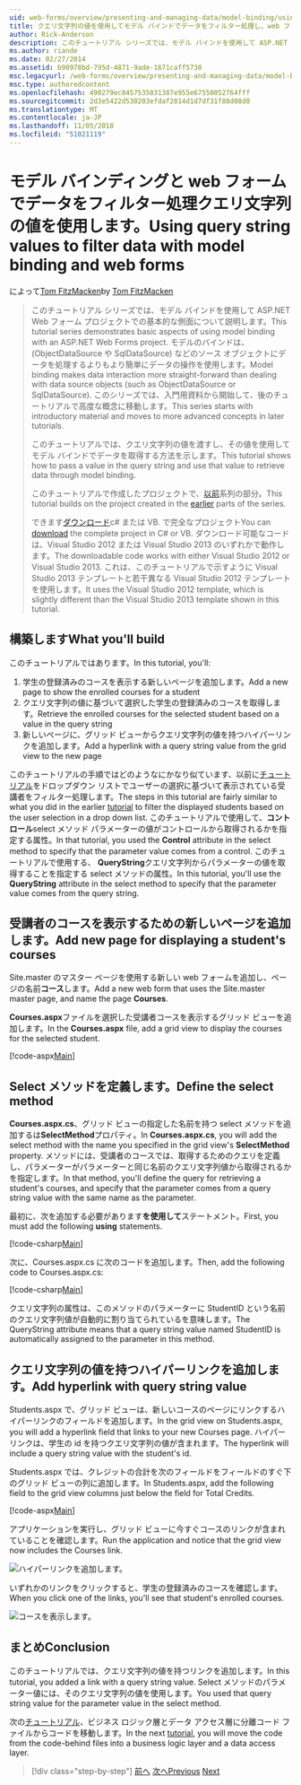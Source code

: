 ```yaml
---
uid: web-forms/overview/presenting-and-managing-data/model-binding/using-query-string-values-to-retrieve-data
title: クエリ文字列の値を使用してモデル バインドでデータをフィルター処理し、web フォーム |Microsoft Docs
author: Rick-Anderson
description: このチュートリアル シリーズでは、モデル バインドを使用して ASP.NET Web フォーム プロジェクトでの基本的な側面について説明します。 モデル バインドは、データの操作詳細直線にしています.
ms.author: riande
ms.date: 02/27/2014
ms.assetid: b90978bd-795d-4871-9ade-1671caff5730
msc.legacyurl: /web-forms/overview/presenting-and-managing-data/model-binding/using-query-string-values-to-retrieve-data
msc.type: authoredcontent
ms.openlocfilehash: 490279ec8457535031387e955e67550052764fff
ms.sourcegitcommit: 2d3e5422d530203efdaf2014d1d7df31f88d08d0
ms.translationtype: MT
ms.contentlocale: ja-JP
ms.lasthandoff: 11/05/2018
ms.locfileid: "51021119"
---
```

<a name="using-query-string-values-to-filter-data-with-model-binding-and-web-forms"></a><span data-ttu-id="39b8e-104">モデル バインディングと web フォームでデータをフィルター処理クエリ文字列の値を使用します。</span><span class="sxs-lookup"><span data-stu-id="39b8e-104">Using query string values to filter data with model binding and web forms</span></span>
====================
<span data-ttu-id="39b8e-105">によって[Tom FitzMacken](https://github.com/tfitzmac)</span><span class="sxs-lookup"><span data-stu-id="39b8e-105">by [Tom FitzMacken](https://github.com/tfitzmac)</span></span>

> <span data-ttu-id="39b8e-106">このチュートリアル シリーズでは、モデル バインドを使用して ASP.NET Web フォーム プロジェクトでの基本的な側面について説明します。</span><span class="sxs-lookup"><span data-stu-id="39b8e-106">This tutorial series demonstrates basic aspects of using model binding with an ASP.NET Web Forms project.</span></span> <span data-ttu-id="39b8e-107">モデルのバインドは、(ObjectDataSource や SqlDataSource) などのソース オブジェクトにデータを処理するよりもより簡単にデータの操作を使用します。</span><span class="sxs-lookup"><span data-stu-id="39b8e-107">Model binding makes data interaction more straight-forward than dealing with data source objects (such as ObjectDataSource or SqlDataSource).</span></span> <span data-ttu-id="39b8e-108">このシリーズでは、入門用資料から開始して、後のチュートリアルで高度な概念に移動します。</span><span class="sxs-lookup"><span data-stu-id="39b8e-108">This series starts with introductory material and moves to more advanced concepts in later tutorials.</span></span>
> 
> <span data-ttu-id="39b8e-109">このチュートリアルでは、クエリ文字列の値を渡すし、その値を使用してモデル バインドでデータを取得する方法を示します。</span><span class="sxs-lookup"><span data-stu-id="39b8e-109">This tutorial shows how to pass a value in the query string and use that value to retrieve data through model binding.</span></span>
> 
> <span data-ttu-id="39b8e-110">このチュートリアルで作成したプロジェクトで、[以前](retrieving-data.md)系列の部分。</span><span class="sxs-lookup"><span data-stu-id="39b8e-110">This tutorial builds on the project created in the [earlier](retrieving-data.md) parts of the series.</span></span>
> 
> <span data-ttu-id="39b8e-111">できます[ダウンロード](https://go.microsoft.com/fwlink/?LinkId=286116)c# または VB. で完全なプロジェクト</span><span class="sxs-lookup"><span data-stu-id="39b8e-111">You can [download](https://go.microsoft.com/fwlink/?LinkId=286116) the complete project in C# or VB.</span></span> <span data-ttu-id="39b8e-112">ダウンロード可能なコードは、Visual Studio 2012 または Visual Studio 2013 のいずれかで動作します。</span><span class="sxs-lookup"><span data-stu-id="39b8e-112">The downloadable code works with either Visual Studio 2012 or Visual Studio 2013.</span></span> <span data-ttu-id="39b8e-113">これは、このチュートリアルで示すように Visual Studio 2013 テンプレートと若干異なる Visual Studio 2012 テンプレートを使用します。</span><span class="sxs-lookup"><span data-stu-id="39b8e-113">It uses the Visual Studio 2012 template, which is slightly different than the Visual Studio 2013 template shown in this tutorial.</span></span>


## <a name="what-youll-build"></a><span data-ttu-id="39b8e-114">構築します</span><span class="sxs-lookup"><span data-stu-id="39b8e-114">What you'll build</span></span>

<span data-ttu-id="39b8e-115">このチュートリアルではあります。</span><span class="sxs-lookup"><span data-stu-id="39b8e-115">In this tutorial, you'll:</span></span>

1. <span data-ttu-id="39b8e-116">学生の登録済みのコースを表示する新しいページを追加します。</span><span class="sxs-lookup"><span data-stu-id="39b8e-116">Add a new page to show the enrolled courses for a student</span></span>
2. <span data-ttu-id="39b8e-117">クエリ文字列の値に基づいて選択した学生の登録済みのコースを取得します。</span><span class="sxs-lookup"><span data-stu-id="39b8e-117">Retrieve the enrolled courses for the selected student based on a value in the query string</span></span>
3. <span data-ttu-id="39b8e-118">新しいページに、グリッド ビューからクエリ文字列の値を持つハイパーリンクを追加します。</span><span class="sxs-lookup"><span data-stu-id="39b8e-118">Add a hyperlink with a query string value from the grid view to the new page</span></span>

<span data-ttu-id="39b8e-119">このチュートリアルの手順ではどのようなにかなり似ています、以前に[チュートリアル](sorting-paging-and-filtering-data.md)をドロップダウン リストでユーザーの選択に基づいて表示されている受講者をフィルター処理します。</span><span class="sxs-lookup"><span data-stu-id="39b8e-119">The steps in this tutorial are fairly similar to what you did in the earlier [tutorial](sorting-paging-and-filtering-data.md) to filter the displayed students based on the user selection in a drop down list.</span></span> <span data-ttu-id="39b8e-120">このチュートリアルで使用して、**コントロール**select メソッド パラメーターの値がコントロールから取得されるかを指定する属性。</span><span class="sxs-lookup"><span data-stu-id="39b8e-120">In that tutorial, you used the **Control** attribute in the select method to specify that the parameter value comes from a control.</span></span> <span data-ttu-id="39b8e-121">このチュートリアルで使用する、 **QueryString**クエリ文字列からパラメーターの値を取得することを指定する select メソッドの属性。</span><span class="sxs-lookup"><span data-stu-id="39b8e-121">In this tutorial, you'll use the **QueryString** attribute in the select method to specify that the parameter value comes from the query string.</span></span>

## <a name="add-new-page-for-displaying-a-students-courses"></a><span data-ttu-id="39b8e-122">受講者のコースを表示するための新しいページを追加します。</span><span class="sxs-lookup"><span data-stu-id="39b8e-122">Add new page for displaying a student's courses</span></span>

<span data-ttu-id="39b8e-123">Site.master のマスター ページを使用する新しい web フォームを追加し、ページの名前**コース**します。</span><span class="sxs-lookup"><span data-stu-id="39b8e-123">Add a new web form that uses the Site.master master page, and name the page **Courses**.</span></span>

<span data-ttu-id="39b8e-124">**Courses.aspx**ファイルを選択した受講者コースを表示するグリッド ビューを追加します。</span><span class="sxs-lookup"><span data-stu-id="39b8e-124">In the **Courses.aspx** file, add a grid view to display the courses for the selected student.</span></span>

[!code-aspx[Main](using-query-string-values-to-retrieve-data/samples/sample1.aspx)]

## <a name="define-the-select-method"></a><span data-ttu-id="39b8e-125">Select メソッドを定義します。</span><span class="sxs-lookup"><span data-stu-id="39b8e-125">Define the select method</span></span>

<span data-ttu-id="39b8e-126">**Courses.aspx.cs**、グリッド ビューの指定した名前を持つ select メソッドを追加するは**SelectMethod**プロパティ。</span><span class="sxs-lookup"><span data-stu-id="39b8e-126">In **Courses.aspx.cs**, you will add the select method with the name you specified in the grid view's **SelectMethod** property.</span></span> <span data-ttu-id="39b8e-127">メソッドには、受講者のコースでは、取得するためのクエリを定義し、パラメーターがパラメーターと同じ名前のクエリ文字列値から取得されるかを指定します。</span><span class="sxs-lookup"><span data-stu-id="39b8e-127">In that method, you'll define the query for retrieving a student's courses, and specify that the parameter comes from a query string value with the same name as the parameter.</span></span>

<span data-ttu-id="39b8e-128">最初に、次を追加する必要があります**を使用して**ステートメント。</span><span class="sxs-lookup"><span data-stu-id="39b8e-128">First, you must add the following **using** statements.</span></span>

[!code-csharp[Main](using-query-string-values-to-retrieve-data/samples/sample2.cs)]

<span data-ttu-id="39b8e-129">次に、Courses.aspx.cs に次のコードを追加します。</span><span class="sxs-lookup"><span data-stu-id="39b8e-129">Then, add the following code to Courses.aspx.cs:</span></span>

[!code-csharp[Main](using-query-string-values-to-retrieve-data/samples/sample3.cs)]

<span data-ttu-id="39b8e-130">クエリ文字列の属性は、このメソッドのパラメーターに StudentID という名前のクエリ文字列値が自動的に割り当てられているを意味します。</span><span class="sxs-lookup"><span data-stu-id="39b8e-130">The QueryString attribute means that a query string value named StudentID is automatically assigned to the parameter in this method.</span></span>

## <a name="add-hyperlink-with-query-string-value"></a><span data-ttu-id="39b8e-131">クエリ文字列の値を持つハイパーリンクを追加します。</span><span class="sxs-lookup"><span data-stu-id="39b8e-131">Add hyperlink with query string value</span></span>

<span data-ttu-id="39b8e-132">Students.aspx で、グリッド ビューは、新しいコースのページにリンクするハイパーリンクのフィールドを追加します。</span><span class="sxs-lookup"><span data-stu-id="39b8e-132">In the grid view on Students.aspx, you will add a hyperlink field that links to your new Courses page.</span></span> <span data-ttu-id="39b8e-133">ハイパーリンクは、学生の id を持つクエリ文字列の値が含まれます。</span><span class="sxs-lookup"><span data-stu-id="39b8e-133">The hyperlink will include a query string value with the student's id.</span></span>

<span data-ttu-id="39b8e-134">Students.aspx では、クレジットの合計を次のフィールドをフィールドのすぐ下のグリッド ビューの列に追加します。</span><span class="sxs-lookup"><span data-stu-id="39b8e-134">In Students.aspx, add the following field to the grid view columns just below the field for Total Credits.</span></span>

[!code-aspx[Main](using-query-string-values-to-retrieve-data/samples/sample4.aspx?highlight=7-8)]

<span data-ttu-id="39b8e-135">アプリケーションを実行し、グリッド ビューに今すぐコースのリンクが含まれていることを確認します。</span><span class="sxs-lookup"><span data-stu-id="39b8e-135">Run the application and notice that the grid view now includes the Courses link.</span></span>

![ハイパーリンクを追加します。](using-query-string-values-to-retrieve-data/_static/image1.png)

<span data-ttu-id="39b8e-137">いずれかのリンクをクリックすると、学生の登録済みのコースを確認します。</span><span class="sxs-lookup"><span data-stu-id="39b8e-137">When you click one of the links, you'll see that student's enrolled courses.</span></span>

![コースを表示します。](using-query-string-values-to-retrieve-data/_static/image2.png)

## <a name="conclusion"></a><span data-ttu-id="39b8e-139">まとめ</span><span class="sxs-lookup"><span data-stu-id="39b8e-139">Conclusion</span></span>

<span data-ttu-id="39b8e-140">このチュートリアルでは、クエリ文字列の値を持つリンクを追加します。</span><span class="sxs-lookup"><span data-stu-id="39b8e-140">In this tutorial, you added a link with a query string value.</span></span> <span data-ttu-id="39b8e-141">Select メソッドのパラメーター値には、そのクエリ文字列の値を使用します。</span><span class="sxs-lookup"><span data-stu-id="39b8e-141">You used that query string value for the parameter value in the select method.</span></span>

<span data-ttu-id="39b8e-142">次の[チュートリアル](adding-business-logic-layer.md)、ビジネス ロジック層とデータ アクセス層に分離コード ファイルからコードを移動します。</span><span class="sxs-lookup"><span data-stu-id="39b8e-142">In the next [tutorial](adding-business-logic-layer.md), you will move the code from the code-behind files into a business logic layer and a data access layer.</span></span>

> [!div class="step-by-step"]
> <span data-ttu-id="39b8e-143">[前へ](integrating-jquery-ui.md)
> [次へ](adding-business-logic-layer.md)</span><span class="sxs-lookup"><span data-stu-id="39b8e-143">[Previous](integrating-jquery-ui.md)
[Next](adding-business-logic-layer.md)</span></span>
